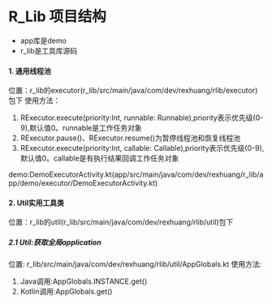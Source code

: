 # R_Lib 项目结构
- app库是demo
- r_lib是工具库源码

#### 1. 通用线程池
位置：r_lib的executor(r_lib/src/main/java/com/dev/rexhuang/rlib/executor)包下
使用方法：

1. RExecutor.execute(priority:Int, runnable: Runnable),priority表示优先级(0-9),默认值0。runnable是工作任务对象
2. RExecutor.pause()、RExecutor.resume()为暂停线程池和恢复线程池
3. RExecutor.execute(priority:Int, callable: Callable),priority表示优先级(0-9),默认值0。callable是有执行结果回调工作任务对象

demo:DemoExecutorActivity.kt(app/src/main/java/com/dev/rexhuang/r_lib/app/demo/executor/DemoExecutorActivity.kt)

#### 2. Util实用工具类
位置：r_lib的util(r_lib/src/main/java/com/dev/rexhuang/rlib/util)包下

##### 2.1 Util:获取全局application
位置: r_lib/src/main/java/com/dev/rexhuang/rlib/util/AppGlobals.kt
使用方法:
1. Java调用:AppGlobals.INSTANCE.get()
2. Kotlin调用:AppGlobals.get()